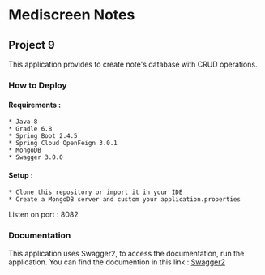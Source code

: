 # Mediscreen Notes
## Project 9

This application provides to create note's database with CRUD operations.

### How to Deploy
  #### Requirements :
    * Java 8
    * Gradle 6.8
    * Spring Boot 2.4.5
    * Spring Cloud OpenFeign 3.0.1
    * MongoDB
    * Swagger 3.0.0
  #### Setup :
    * Clone this repository or import it in your IDE
    * Create a MongoDB server and custom your application.properties
   
   Listen on port : 8082
   
### Documentation
  This application uses Swagger2, to access the documentation, run the application.
  You can find the documention in this link : [Swagger2](http://localhost:8082/swagger-ui/#)
